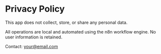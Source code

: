 # Privacy Policy

This app does not collect, store, or share any personal data.

All operations are local and automated using the n8n workflow engine. No user information is retained.

Contact: your@email.com
